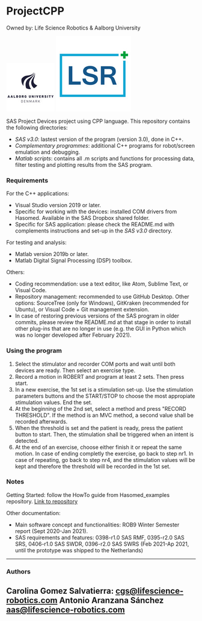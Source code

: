 # ProjectCPP
Owned by: Life Science Robotics & Aalborg University

![](others/aau_logo.jpg)
![](others/lsr_logo.jpg)

SAS Project Devices project using CPP language.
This repository contains the following directories:

* _SAS v3.0_: lastest version of the program (version 3.0), done in C++. 
* _Complementary programmes_: additional C++ programs for robot/screen emulation and debugging.
* _Matlab scripts_: contains all .m scripts and functions for processing data, filter testing and plotting results from the SAS program.


### Requirements ###

For the C++ applications:
* Visual Studio version 2019 or later. 
* Specific for working with the devices: installed COM drivers from Hasomed. Available in the SAS Dropbox shared folder. 
* Specific for SAS application: please check the README.md with complements instructions and set-up in the _SAS v3.0_ directory. 


For testing and analysis:
* Matlab version 2019b or later.
* Matlab Digital Signal Processing (DSP) toolbox.


Others:
* Coding recommendation: use a text editor, like Atom, Sublime Text, or Visual Code.
* Repository management: recommended to use GitHub Desktop. Other options: SourceTree (only for Windows), GitKraken (recommended for Ubuntu), or Visual Code + Git management extension.
* In case of restoring previous versions of the SAS program in older commits, please review the README.md at that stage in order to install other plug-ins that are no longer in use (e.g. the GUI in Python which was no longer developed after February 2021). 


### Using the program ###

1. Select the stimulator and recorder COM ports and wait until both devices are ready. Then select an exercise type.
2. Record a motion in ROBERT and program at least 2 sets. Then press start.
3. In a new exercise, the 1st set is a stimulation set-up. 
Use the stimulation parameters buttons and the START/STOP to choose the most appropiate stimulation values. 
End the set.
4. At the beginning of the 2nd set, select a method and press "RECORD THRESHOLD". If the method is an MVC method, a second value shall be recorded afterwards. 
5. When the threshold is set and the patient is ready, press the patient button to start. Then, the stimulation shall be triggered when an intent is detected.
6. At the end of an exercise, choose either finish it or repeat the same motion. In case of ending completly the exercise, go back to step nr1. In case of repeating, go back to step nr4, and the stimulation values will be kept and therefore the threshold will be recorded in the 1st set.



### Notes ###

Getting Started: follow the HowTo guide from Hasomed_examples repository.
[Link to repository](https://github.com/SAS-Robert/Hasomed_examples)

Other documentation: 

* Main software concept and functionalities: ROB9 Winter Semester report (Sept 2020-Jan 2021).
* SAS requirements and features: 0398-r1.0 SAS RMF, 0395-r2.0 SAS SRS, 0406-r1.0 SAS SWDR, 0396-r2.0 SAS SWRS (Feb 2021-Ap 2021, until the prototype was shipped to the Netherlands)


-----------------------------------------------
### Authors ###

Carolina Gomez Salvatierra:             cgs@lifescience-robotics.com
Antonio Aranzana Sánchez		aas@lifescience-robotics.com
-----------------------------------------------
